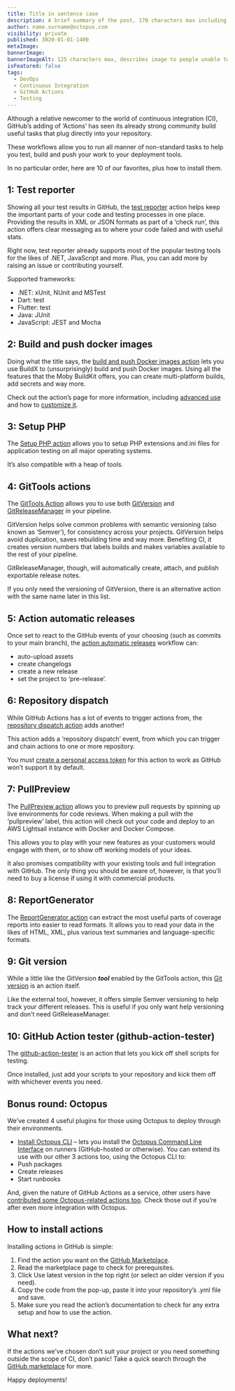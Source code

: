 ```yaml
---
title: Title in sentence case
description: A brief summary of the post, 170 characters max including spaces.
author: name.surname@octopus.com
visibility: private
published: 3020-01-01-1400
metaImage: 
bannerImage: 
bannerImageAlt: 125 characters max, describes image to people unable to see it.
isFeatured: false
tags:
  - DevOps
  - Continuous Integration
  - GitHub Actions
  - Testing
---
```


Although a relative newcomer to the world of continuous integration (CI), GitHub’s adding of ‘Actions’ has seen its already strong community build useful tasks that plug directly into your repository.

These workflows allow you to run all manner of non-standard tasks to help you test, build and push your work to your deployment tools.

In no particular order, here are 10 of our favorites, plus how to install them.

## 1: Test reporter

Showing all your test results in GitHub, the [test reporter](https://github.com/marketplace/actions/test-reporter) action helps keep the important parts of your code and testing processes in one place. Providing the results in XML or JSON formats as part of a ‘check run’, this action offers clear messaging as to where your code failed and with useful stats.

Right now, test reporter already supports most of the popular testing tools for the likes of .NET, JavaScript and more. Plus, you can add more by raising an issue or contributing yourself.

Supported frameworks:

-	.NET: xUnit, NUnit and MSTest
-	Dart: test
-	Flutter: test
-	Java: JUnit
-	JavaScript: JEST and Mocha

## 2: Build and push docker images

Doing what the title says, the [build and push Docker images action](https://github.com/marketplace/actions/build-and-push-docker-images) lets you use BuildX to (unsurprisingly) build and push Docker images. Using all the features that the Moby BuildKit offers, you can create multi-platform builds, add secrets and way more.

Check out the action’s page for more information, including [advanced use](https://github.com/marketplace/actions/build-and-push-docker-images#advanced-usage) and how to [customize it](https://github.com/marketplace/actions/build-and-push-docker-images#customizing).

## 3: Setup PHP

The [Setup PHP action](https://github.com/marketplace/actions/setup-php-action) allows you to setup PHP extensions and.ini files for application testing on all major operating systems.

It’s also compatible with a heap of tools.

## 4: GitTools actions

The [GitTools Action](https://github.com/marketplace/actions/gittools) allows you to use both [GitVersion](https://gitversion.net/) and [GitReleaseManager](https://github.com/GitTools/GitReleaseManager) in your pipeline.

GitVersion helps solve common problems with semantic versioning (also known as ‘Semver’), for consistency across your projects. GitVersion helps avoid duplication, saves rebuilding time and way more. Benefiting CI, it creates version numbers that labels builds and makes variables available to the rest of your pipeline.

GitReleaseManager, though, will automatically create, attach, and publish exportable release notes.

If you only need the versioning of GitVersion, there is an alternative action with the same name later in this list.

## 5: Action automatic releases

Once set to react to the GitHub events of your choosing (such as commits to your main branch), the [action automatic releases](https://github.com/marketplace/actions/automatic-releases) workflow can:

-	auto-upload assets
-	create changelogs
-	create a new release
-	set the project to ‘pre-release’.

## 6: Repository dispatch

While GitHub Actions has a lot of events to trigger actions from, the [repository dispatch action](https://github.com/marketplace/actions/repository-dispatch) adds another!

This action adds a ‘repository dispatch’ event, from which you can trigger and chain actions to one or more repository.

You must [create a personal access token](https://docs.github.com/en/authentication/keeping-your-account-and-data-secure/creating-a-personal-access-token) for this action to work as GitHub won’t support it by default.

## 7: PullPreview

The [PullPreview action](https://github.com/marketplace/actions/pullpreview) allows you to preview pull requests by spinning up live environments for code reviews. When making a pull with the ‘pullpreview’ label, this action will check out your code and deploy to an AWS Lightsail instance with Docker and Docker Compose.

This allows you to play with your new features as your customers would engage with them, or to show off working models of your ideas.

It also promises compatibility with your existing tools and full integration with GitHub.
The only thing you should be aware of, however, is that you’ll need to buy a license if using it with commercial products.

## 8: ReportGenerator

The [ReportGenerator action](https://github.com/marketplace/actions/reportgenerator) can extract the most useful parts of coverage reports into easier to read formats. It allows you to read your data in the likes of HTML, XML, plus various text summaries and language-specific formats.

## 9: Git version

While a little like the GitVersion ***tool*** enabled by the GitTools action, this [Git version](https://github.com/marketplace/actions/git-version) is an action itself.

Like the external tool, however, it offers simple Semver versioning to help track your different releases. This is useful if you only want help versioning and don’t need GitReleaseManager.

## 10: GitHub Action tester (github-action-tester)

The [github-action-tester](https://github.com/marketplace/actions/github-action-tester) is an action that lets you kick off shell scripts for testing.

Once installed, just add your scripts to your repository and kick them off with whichever events you need.

## Bonus round: Octopus

We’ve created 4 useful plugins for those using Octopus to deploy through their environments.

-	[Install Octopus CLI](https://github.com/marketplace/actions/install-octopus-cli) – lets you install the [Octopus Command Line Interface](https://octopus.com/docs/octopus-rest-api/octopus-cli) on runners (GitHub-hosted or otherwise). You can extend its use with our other 3 actions too, using the Octopus CLI to:
   -	Push packages
   -	Create releases
   -	Start runbooks

And, given the nature of GitHub Actions as a service, other users have [contributed some Octopus-related actions too](https://github.com/marketplace?type=&verification=&query=Octopus+). Check those out if you’re after even more integration with Octopus.

## How to install actions

Installing actions in GitHub is simple:

1. Find the action you want on the [GitHub Marketplace](https://github.com/marketplace?type=actions).
2. Read the marketplace page to check for prerequisites.
3. Click Use latest version in the top right (or select an older version if you need).
4. Copy the code from the pop-up, paste it into your repository’s .yml file and save.
5. Make sure you read the action’s documentation to check for any extra setup and how to use the action.

## What next?

If the actions we’ve chosen don’t suit your project or you need something outside the scope of CI, don’t panic! Take a quick search through the [GitHub marketplace](https://github.com/marketplace?type=actions) for more.

Happy deployments!